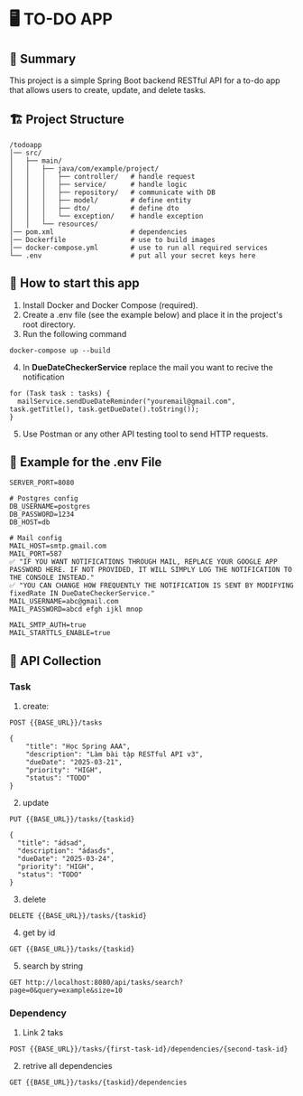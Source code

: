# 🖥️ TO-DO APP

## 📝 Summary
This project is a simple Spring Boot backend RESTful API for a to-do app that allows users to create, update, and delete tasks.
## 🏗️ Project Structure
```
/todoapp
│── src/
│   ├── main/
│   │   ├── java/com/example/project/
│   │   │   ├── controller/   # handle request
│   │   │   ├── service/      # handle logic
│   │   │   ├── repository/   # communicate with DB
│   │   │   ├── model/        # define entity
│   │   │   ├── dto/          # define dto
│   │   │   └── exception/    # handle exception
│   │   └── resources/
│── pom.xml                   # dependencies
│── Dockerfile                # use to build images
│── docker-compose.yml        # use to run all required services
└── .env                      # put all your secret keys here
```

## 🚀 How to start this app
1. Install Docker and Docker Compose (required).
2. Create a .env file (see the example below) and place it in the project's root directory.
3. Run the following command
```
docker-compose up --build
```
4. In **DueDateCheckerService** replace the mail you want to recive the notification
```
for (Task task : tasks) {
  mailService.sendDueDateReminder("youremail@gmail.com", task.getTitle(), task.getDueDate().toString());
}
```
5. Use Postman or any other API testing tool to send HTTP requests.


## 🚀 Example for the .env File
```
SERVER_PORT=8080

# Postgres config
DB_USERNAME=postgres
DB_PASSWORD=1234
DB_HOST=db

# Mail config
MAIL_HOST=smtp.gmail.com
MAIL_PORT=587
✅ "IF YOU WANT NOTIFICATIONS THROUGH MAIL, REPLACE YOUR GOOGLE APP PASSWORD HERE. IF NOT PROVIDED, IT WILL SIMPLY LOG THE NOTIFICATION TO THE CONSOLE INSTEAD."
✅ "YOU CAN CHANGE HOW FREQUENTLY THE NOTIFICATION IS SENT BY MODIFYING fixedRate IN DueDateCheckerService."
MAIL_USERNAME=abc@gmail.com  
MAIL_PASSWORD=abcd efgh ijkl mnop

MAIL_SMTP_AUTH=true
MAIL_STARTTLS_ENABLE=true
```

## 🚀 API Collection

### Task

1. create:
```
POST {{BASE_URL}}/tasks
```
```
{
    "title": "Học Spring AAA",
    "description": "Làm bài tập RESTful API v3",
    "dueDate": "2025-03-21",
    "priority": "HIGH",
    "status": "TODO"
}
```

2. update
```
PUT {{BASE_URL}}/tasks/{taskid}
```
```
{
  "title": "ádsad",
  "description": "ádasđs",
  "dueDate": "2025-03-24",
  "priority": "HIGH",
  "status": "TODO"
}
```

3. delete
```
DELETE {{BASE_URL}}/tasks/{taskid}
```

4. get by id
```
GET {{BASE_URL}}/tasks/{taskid}
```

5. search by string
```
GET http://localhost:8080/api/tasks/search?page=0&query=example&size=10
```
### Dependency

1. Link 2 taks
```
POST {{BASE_URL}}/tasks/{first-task-id}/dependencies/{second-task-id}
```
2. retrive all dependencies
```
GET {{BASE_URL}}/tasks/{taskid}/dependencies
```
